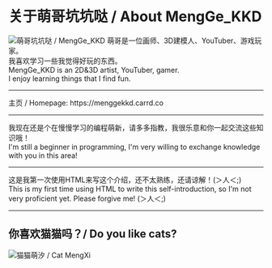 <!---
MengGeKKD233/MengGeKKD233 is a ✨ special ✨ repository because its `README.md` (this file) appears on your GitHub profile.
You can click the Preview link to take a look at your changes.
--->
<h1> 关于萌哥坑坑哒 / About MengGe_KKD </h1>
<img src="https://64.media.tumblr.com/5f77ffed067e053d535b556f4a784e11/c2552724a117b8ce-74/s1280x1920/c0083560245d1bc93a46119523736d16fb0611cf.pnj" alt="萌哥坑坑哒 / MengGe_KKD" title="萌哥坑坑哒 / MengGe_KKD" />
<body>萌哥是一位画师、3D建模人、YouTuber、游戏玩家。 </br> 我喜欢学习一些我觉得好玩的东西。</body>
</br>
<body>MengGe_KKD is an 2D&3D artist, YouTuber, gamer. </br> I enjoy learning things that I find fun.</body>
</br>
<hr>
<body> 主页 / Homepage: <link> https://menggekkd.carrd.co </link> </body>
</br>
<hr>
<body> 我现在还是个在慢慢学习的编程萌新，请多多指教，我很乐意和你一起交流这些知识哦！ </br> I'm still a beginner in programming, I'm very willing to exchange knowledge with you in this area! </body>
</br>
<hr>
<body> 这是我第一次使用HTML来写这个介绍，还不太熟练，还请谅解！(＞人＜;) </br> This is my first time using HTML to write this self-introduction, so I'm not very proficient yet. Please forgive me! (＞人＜;) </body>
</br>
<hr>
<h2>你喜欢猫猫吗？/ Do you like cats?</h2>
<img src="https://cdna.artstation.com/p/assets/images/images/074/385/178/large/mengge_kkd-mask-groupso.jpg?1711965369" alt="猫猫萌汐 / Cat MengXi" title="猫猫萌汐 / Cat MengXi" />
